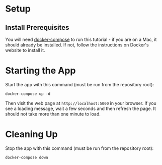 # Setup

## Install Prerequisites

You will need [docker-compose](https://docs.docker.com/compose/) to run
this tutorial - if you are on a Mac, it should already be installed.
If not, follow the instructions on Docker's website to install it.

# Starting the App

Start the app with this command (must be run from the repository root):

```
docker-compose up -d
```

Then visit the web page at `http://localhost:5000` in your browser. If you see
a loading message, wait a few seconds and then refresh the page. It should not
take more than one minute to load.

# Cleaning Up

Stop the app with this command (must be run from the repository root):

```
docker-compose down
```
